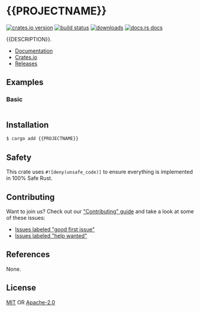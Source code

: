 # {{PROJECTNAME}}
[![crates.io version][1]][2] [![build status][3]][4]
[![downloads][5]][6] [![docs.rs docs][7]][8]

{{DESCRIPTION}}.

- [Documentation][8]
- [Crates.io][2]
- [Releases][releases]

## Examples
### Basic
```rust
```

## Installation
```sh
$ cargo add {{PROJECTNAME}}
```

## Safety
This crate uses ``#![deny(unsafe_code)]`` to ensure everything is implemented in
100% Safe Rust.

## Contributing
Want to join us? Check out our ["Contributing" guide][contributing] and take a
look at some of these issues:

- [Issues labeled "good first issue"][good-first-issue]
- [Issues labeled "help wanted"][help-wanted]

## References
None.

## License
[MIT](./LICENSE-MIT) OR [Apache-2.0](./LICENSE-APACHE)

[1]: https://img.shields.io/crates/v/{{PROJECTNAME}}.svg?style=flat-square
[2]: https://crates.io/crates/{{PROJECTNAME}}
[3]: https://img.shields.io/travis/{{USERNAME}}/{{PROJECTNAME}}/master.svg?style=flat-square
[4]: https://travis-ci.org/{{USERNAME}}/{{PROJECTNAME}}
[5]: https://img.shields.io/crates/d/{{PROJECTNAME}}.svg?style=flat-square
[6]: https://crates.io/crates/{{PROJECTNAME}}
[7]: https://img.shields.io/badge/docs-latest-blue.svg?style=flat-square
[8]: https://docs.rs/{{PROJECTNAME}}

[releases]: https://github.com/{{USERNAME}}/{{PROJECTNAME}}/releases
[contributing]: https://github.com/{{USERNAME}}/{{PROJECTNAME}}/blob/master.github/CONTRIBUTING.md
[good-first-issue]: https://github.com/{{USERNAME}}/{{PROJECTNAME}}/labels/good%20first%20issue
[help-wanted]: https://github.com/{{USERNAME}}/{{PROJECTNAME}}/labels/help%20wanted
